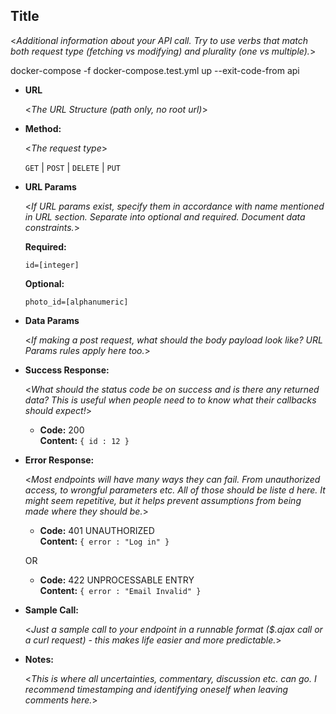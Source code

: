 ## **Title**

<_Additional information about your API call. Try to use verbs that match both request type (fetching vs modifying) and plurality (one vs multiple)._>

docker-compose -f docker-compose.test.yml up --exit-code-from api

- **URL**

  <_The URL Structure (path only, no root url)_>

- **Method:**

  <_The request type_>

  `GET` | `POST` | `DELETE` | `PUT`

- **URL Params**

  <_If URL params exist, specify them in accordance with name mentioned in URL section. Separate into optional and required. Document data constraints._>

  **Required:**

  `id=[integer]`

  **Optional:**

  `photo_id=[alphanumeric]`

- **Data Params**

  <_If making a post request, what should the body payload look like? URL Params rules apply here too._>

- **Success Response:**

  <_What should the status code be on success and is there any returned data? This is useful when people need to to know what their callbacks should expect!_>

  - **Code:** 200 <br />
    **Content:** `{ id : 12 }`

- **Error Response:**

  <_Most endpoints will have many ways they can fail. From unauthorized access, to wrongful parameters etc. All of those should be liste d here. It might seem repetitive, but it helps prevent assumptions from being made where they should be._>

  - **Code:** 401 UNAUTHORIZED <br />
    **Content:** `{ error : "Log in" }`

  OR

  - **Code:** 422 UNPROCESSABLE ENTRY <br />
    **Content:** `{ error : "Email Invalid" }`

- **Sample Call:**

  <_Just a sample call to your endpoint in a runnable format ($.ajax call or a curl request) - this makes life easier and more predictable._>

- **Notes:**

  <_This is where all uncertainties, commentary, discussion etc. can go. I recommend timestamping and identifying oneself when leaving comments here._>
